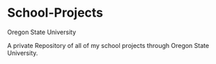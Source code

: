 # School-Projects
Oregon State University

A private Repository of all of my school projects through Oregon State University.

